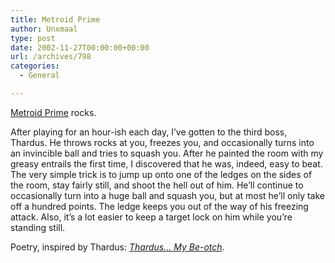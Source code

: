 ```yaml
---
title: Metroid Prime
author: Unxmaal
type: post
date: 2002-11-27T00:00:00+00:00
url: /archives/798
categories:
  - General

---
```

[Metroid Prime][1] rocks. 

After playing for an hour-ish each day, I&#8217;ve gotten to the third boss, Thardus. He throws rocks at you, freezes you, and occasionally turns into an invincible ball and tries to squash you. After he painted the room with my greasy entrails the first time, I discovered that he was, indeed, easy to beat. The very simple trick is to jump up onto one of the ledges on the sides of the room, stay fairly still, and shoot the hell out of him. He&#8217;ll continue to occasionally turn into a huge ball and squash you, but at most he&#8217;ll only take off a hundred points. The ledge keeps you out of the way of his freezing attack. Also, it&#8217;s a lot easier to keep a target lock on him while you&#8217;re standing still. 

Poetry, inspired by Thardus: _[Thardus&#8230; My Be-otch][2]_.

 [1]: http://www.metroidprime.com/
 [2]: http://www.frustrated.org/haruna/